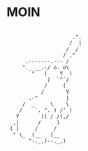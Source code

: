 # MOIN

```

                     .".
                    /  |
                   /  /
                  / ,"
      .-------.--- /
     "._ __.-/ o. o\
        "   (    Y  )
             )  `^´/
            /     (
           /       Y
       .-"         |
     /  _     \    \
    /    `. ". ) /' )
   Y       )( / /(,/
  ,|      /     )
 ( |     /     /
  " \_  (__   (__       
       "-._,)--._,)
        
        
 ```

<!--
**Schlomoh/Schlomoh** is a ✨ _special_ ✨ repository because its `README.md` (this file) appears on your GitHub profile.

Here are some ideas to get you started:

- 🔭 I’m currently working on ...
- 🌱 I’m currently learning ...
- 👯 I’m looking to collaborate on ...
- 🤔 I’m looking for help with ...
- 💬 Ask me about ...
- 📫 How to reach me: ...
- 😄 Pronouns: ...
- ⚡ Fun fact: ...
-->
